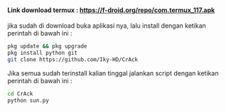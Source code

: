 #### Link download termux : https://f-droid.org/repo/com.termux_117.apk 
jika sudah di download buka aplikasi nya, lalu install dengan ketikan perintah di bawah ini :
````bash
pkg update && pkg upgrade 
pkg install python git
git clone https://github.com/Iky-HD/CrAck
````
Jika semua sudah terinstall kalian tinggal jalankan script dengan ketikan perintah di bawah ini :
````bash
cd CrAck 
python sun.py 
````
